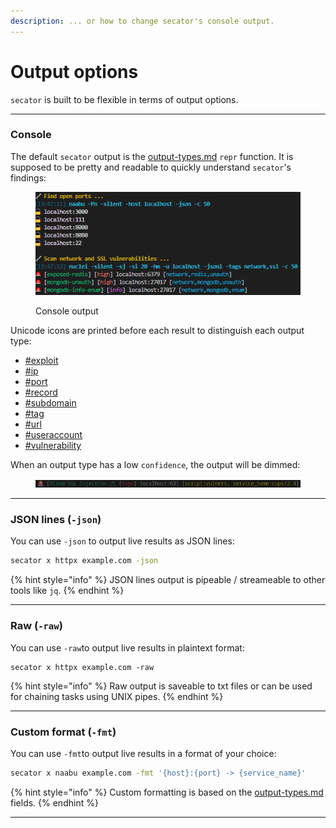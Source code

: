 ```yaml
---
description: ... or how to change secator's console output.
---
```


# Output options

`secator` is built to be flexible in terms of output options.

***

### Console

The default `secator` output is the [output-types.md](../in-depth/concepts/output-types.md "mention") `repr` function. It is supposed to be pretty and readable to quickly understand `secator`'s findings:

<div align="left">

<figure><img src="../.gitbook/assets/2023-07-05 15_47_29-● 🔓 mydomain.com_554 • Untitled-1 - Untitled (Workspace) - Visual Studio Code.png" alt=""><figcaption><p>Console output</p></figcaption></figure>

</div>

Unicode icons are printed before each result to distinguish each output type:

* [#exploit](../in-depth/concepts/output-types.md#exploit "mention")
* [#ip](../in-depth/concepts/output-types.md#ip "mention")
* [#port](../in-depth/concepts/output-types.md#port "mention")
* [#record](../in-depth/concepts/output-types.md#record "mention")
* [#subdomain](../in-depth/concepts/output-types.md#subdomain "mention")
* [#tag](../in-depth/concepts/output-types.md#tag "mention")
* [#url](../in-depth/concepts/output-types.md#url "mention")
* [#useraccount](../in-depth/concepts/output-types.md#useraccount "mention")
* [#vulnerability](../in-depth/concepts/output-types.md#vulnerability "mention")

When an output type has a low `confidence`, the output will be dimmed:

<div align="left" data-full-width="false">

<figure><img src="../.gitbook/assets/vuln_dimmed.png" alt=""><figcaption></figcaption></figure>

</div>

***

### JSON lines (`-json`)

You can use `-json` to output live results as JSON lines:

```bash
secator x httpx example.com -json
```

{% hint style="info" %}
JSON lines output is pipeable / streameable to other tools like `jq`.
{% endhint %}

***

### Raw (`-raw`)

You can use `-raw`to output live results in plaintext format:

```
secator x httpx example.com -raw
```

{% hint style="info" %}
Raw output is saveable to txt files or can be used for chaining tasks using UNIX pipes.
{% endhint %}

***

### Custom format (`-fmt`)

You can use `-fmt`to output live results in a format of your choice:

```bash
secator x naabu example.com -fmt '{host}:{port} -> {service_name}'
```

{% hint style="info" %}
Custom formatting is based on the [output-types.md](../in-depth/concepts/output-types.md "mention") fields.
{% endhint %}

***
